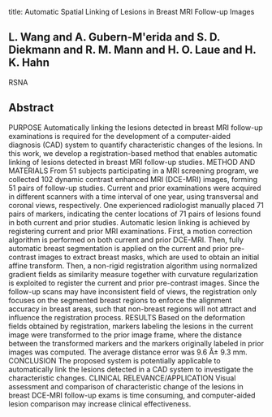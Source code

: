 title: Automatic Spatial Linking of Lesions in Breast MRI Follow-up Images

## L. Wang and A. Gubern-M'erida and S. D. Diekmann and R. M. Mann and H. O. Laue and H. K. Hahn
RSNA


## Abstract
PURPOSE Automatically linking the lesions detected in breast MRI follow-up examinations is required for the development of a computer-aided diagnosis (CAD) system to quantify characteristic changes of the lesions. In this work, we develop a registration-based method that enables automatic linking of lesions detected in breast MRI follow-up studies. METHOD AND MATERIALS From 51 subjects participating in a MRI screening program, we collected 102 dynamic contrast enhanced MRI (DCE-MRI) images, forming 51 pairs of follow-up studies. Current and prior examinations were acquired in different scanners with a time interval of one year, using transversal and coronal views, respectively. One experienced radiologist manually placed 71 pairs of markers, indicating the center locations of 71 pairs of lesions found in both current and prior studies. Automatic lesion linking is achieved by registering current and prior MRI examinations. First, a motion correction algorithm is performed on both current and prior DCE-MRI. Then, fully automatic breast segmentation is applied on the current and prior pre-contrast images to extract breast masks, which are used to obtain an initial affine transform. Then, a non-rigid registration algorithm using normalized gradient fields as similarity measure together with curvature regularization is exploited to register the current and prior pre-contrast images. Since the follow-up scans may have inconsistent field of views, the registration only focuses on the segmented breast regions to enforce the alignment accuracy in breast areas, such that non-breast regions will not attract and influence the registration process. RESULTS Based on the deformation fields obtained by registration, markers labeling the lesions in the current image were transformed to the prior image frame, where the distance between the transformed markers and the markers originally labeled in prior images was computed. The average distance error was 9.6 Â± 9.3 mm. CONCLUSION The proposed system is potentially applicable to automatically link the lesions detected in a CAD system to investigate the characteristic changes. CLINICAL RELEVANCE/APPLICATION Visual assessment and comparison of characteristic change of the lesions in breast DCE-MRI follow-up exams is time consuming, and computer-aided lesion comparison may increase clinical effectiveness.

